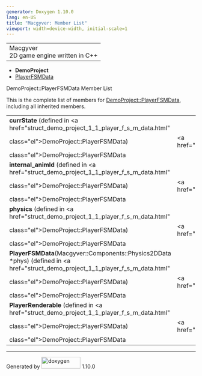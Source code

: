 ```yaml
---
generator: Doxygen 1.10.0
lang: en-US
title: "Macgyver: Member List"
viewport: width=device-width, initial-scale=1
---
```


<div id="top">

<div id="titlearea">

<table data-cellspacing="0" data-cellpadding="0">
<colgroup>
<col style="width: 100%" />
</colgroup>
<tbody>
<tr id="projectrow" class="odd">
<td id="projectalign"><div id="projectname">
Macgyver
</div>
<div id="projectbrief">
2D game engine written in C++
</div></td>
</tr>
</tbody>
</table>

</div>

<div id="main-nav">

</div>

<div id="nav-path" class="navpath">

- **DemoProject**
- <a href="struct_demo_project_1_1_player_f_s_m_data.html"
  class="el">PlayerFSMData</a>

</div>

</div>

<div class="header">

<div class="headertitle">

<div class="title">

DemoProject::PlayerFSMData Member List

</div>

</div>

</div>

<div class="contents">

This is the complete list of members for
<a href="struct_demo_project_1_1_player_f_s_m_data.html"
class="el">DemoProject::PlayerFSMData</a>, including all inherited
members.

|                                                                                                                                    |                                                          |     |
|------------------------------------------------------------------------------------------------------------------------------------|----------------------------------------------------------|-----|
| **currState** (defined in <a href="struct_demo_project_1_1_player_f_s_m_data.html"                                                 
 class="el">DemoProject::PlayerFSMData</a>)                                                                                          | <a href="struct_demo_project_1_1_player_f_s_m_data.html" 
                                                                                                                                      class="el">DemoProject::PlayerFSMData</a>                 |     |
| **internal_animId** (defined in <a href="struct_demo_project_1_1_player_f_s_m_data.html"                                           
 class="el">DemoProject::PlayerFSMData</a>)                                                                                          | <a href="struct_demo_project_1_1_player_f_s_m_data.html" 
                                                                                                                                      class="el">DemoProject::PlayerFSMData</a>                 |     |
| **physics** (defined in <a href="struct_demo_project_1_1_player_f_s_m_data.html"                                                   
 class="el">DemoProject::PlayerFSMData</a>)                                                                                          | <a href="struct_demo_project_1_1_player_f_s_m_data.html" 
                                                                                                                                      class="el">DemoProject::PlayerFSMData</a>                 |     |
| **PlayerFSMData**(Macgyver::Components::Physics2DData \*phys) (defined in <a href="struct_demo_project_1_1_player_f_s_m_data.html" 
 class="el">DemoProject::PlayerFSMData</a>)                                                                                          | <a href="struct_demo_project_1_1_player_f_s_m_data.html" 
                                                                                                                                      class="el">DemoProject::PlayerFSMData</a>                 |     |
| **PlayerRenderable** (defined in <a href="struct_demo_project_1_1_player_f_s_m_data.html"                                          
 class="el">DemoProject::PlayerFSMData</a>)                                                                                          | <a href="struct_demo_project_1_1_player_f_s_m_data.html" 
                                                                                                                                      class="el">DemoProject::PlayerFSMData</a>                 |     |

</div>

------------------------------------------------------------------------

<span class="small">Generated
by [<img src="doxygen.svg" class="footer" width="104" height="31"
alt="doxygen" />](https://www.doxygen.org/index.html) 1.10.0</span>
